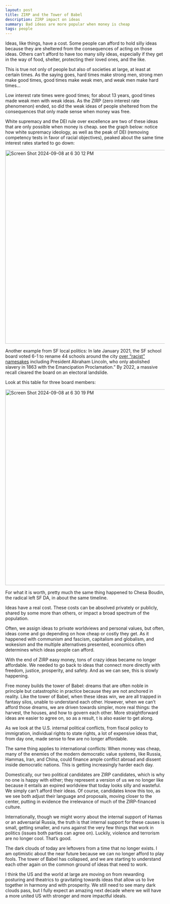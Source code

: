 ```yaml
---
layout: post
title: ZIRP and the Tower of Babel
description: ZIRP impact on ideas
summary: Bad ideas are more popular when money is cheap
tags: people 
---
```



Ideas, like things, have a cost. Some people can afford to hold silly ideas because they are sheltered from the consequences of acting on those ideas. Others can’t afford to have too many silly ideas, especially if they get in the way of food, shelter, protecting their loved ones, and the like. 

This is true not only of people but also of societies at large, at least at certain times. As the saying goes, hard times make strong men, strong men make good times, good times make weak men, and weak men make hard times… 

Low interest rate times were good times; for about 13 years, good times made weak men with weak ideas. As the ZIRP (zero interest rate phenomenon) ended, so did the weak ideas of people sheltered from the consequences that only made sense when money was free.

White supremacy and the DEI rule over excellence are two of these ideas that are only possible when money is cheap. see the graph below: notice how white supremacy ideology, as well as the peak of DEI (removing competency tests in favor of racial objectives), peaked about the same time interest rates started to go down:

<img width="610" alt="Screen Shot 2024-09-08 at 6 30 12 PM" src="https://github.com/user-attachments/assets/5f467a82-bfa3-4ce5-9f50-66935f7b253c">


 
Another example from SF local politics: In late January 2021, the  SF school board voted 6-1 to rename 44 schools around the city [over “racist” namesakes](https://californiaglobe.com/section-2/san-francisco-school-board-votes-to-change-names-of-44-schools-over-racist-namesakes/) including President Abraham Lincoln, who  only abolished slavery in 1863 with the Emancipation Proclamation.” By 2022, a massive recall cleared the board on an electoral landslide.

Look at this table for three board members:

<img width="617" alt="Screen Shot 2024-09-08 at 6 30 19 PM" src="https://github.com/user-attachments/assets/61156ab2-0586-4d26-a0e9-8f76205380e9">


For what it is worth, pretty much the same thing happened to Chesa Boudin, the radical left SF DA, in about the same timeline.

Ideas have a real cost. These costs can be absolved privately or publicly, shared by some more than others, or impact a broad spectrum of the population.

 Often, we assign ideas to private worldviews and personal values, but often, ideas come and go depending on how cheap or costly they get.  As it happened with communism and fascism, capitalism and globalism, and wokesism and the multiple alternatives presented, economics often determines which ideas people can afford.

 
With the end of ZIRP easy money, tons of crazy ideas became no longer affordable. We needed to go back to ideas that connect more directly with freedom, justice, prosperity, and safety. And as we can see, this is slowly happening.

Free money builds the tower of Babel: dreams that are often noble in principle but catastrophic in practice because they are not anchored in reality. Like the tower of Babel, when these ideas win, we are all trapped in fantasy silos, unable to understand each other. However, when we can’t afford those dreams, we are driven towards  simpler, more real things: the  harvest, the houses, and how to govern each other. More straightforward ideas are easier to agree on, so as a result, t is also easier to get along. 


 
As we look at the U.S. internal political conflicts, from fiscal policy to immigration, individual rights to state rights, a lot of expensive ideas that, from day one, made sense to few are no longer affordable. 

The same thing applies to international conflicts: When money was cheap, many of the enemies of the modern democratic value systems, like Russia, Hammas, Iran, and China,  could finance ample conflict abroad and dissent inside democratic nations. This is getting increasingly harder each day. 

Domestically, our two political candidates are ZIRP candidates, which is why no one is happy with either; they represent a version of us we no longer like because it entails an expired worldview that today looks silly and wasteful. We simply can’t afford their ideas. Of course, candidates know this too, as we see both adjust their language and proposals, moving closer to the center, putting in evidence the irrelevance of much of the ZIRP-financed culture. 

Internationally, though we might worry about the internal support of Hamas or an adversarial Russia, the truth is that internal support for these causes is small, getting smaller, and runs against the very few things that work in politics (issues both parties can agree on). Luckily, violence and  terrorism  are no longer cool. That’s good.  


 
The dark clouds of today are leftovers from a time that no longer exists. I am optimistic about the near future because we can no longer afford to play fools. The tower of Babel has collapsed, and we are starting to understand each other again on the common ground of ideas that need to work. 


I think the US and the world at large are moving on from rewarding posturing and theatrics to gravitating towards ideas that allow us to live together in harmony and with prosperity. We still need to see many dark clouds pass, but I fully expect an amazing next decade where we will have a more united US with stronger and more impactful ideals. 
